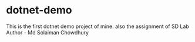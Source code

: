 # dotnet-demo
This is the first dotnet demo project of mine. also the assignment of SD Lab
<br>
Author - Md Solaiman Chowdhury
